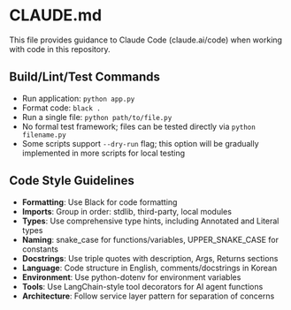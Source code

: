 # CLAUDE.md

This file provides guidance to Claude Code (claude.ai/code) when working with code in this repository.

## Build/Lint/Test Commands
- Run application: `python app.py`
- Format code: `black .`
- Run a single file: `python path/to/file.py`
- No formal test framework; files can be tested directly via `python filename.py`
- Some scripts support `--dry-run` flag; this option will be gradually implemented in more scripts for local testing

## Code Style Guidelines
- **Formatting**: Use Black for code formatting
- **Imports**: Group in order: stdlib, third-party, local modules
- **Types**: Use comprehensive type hints, including Annotated and Literal types
- **Naming**: snake_case for functions/variables, UPPER_SNAKE_CASE for constants
- **Docstrings**: Use triple quotes with description, Args, Returns sections
- **Language**: Code structure in English, comments/docstrings in Korean
- **Environment**: Use python-dotenv for environment variables
- **Tools**: Use LangChain-style tool decorators for AI agent functions
- **Architecture**: Follow service layer pattern for separation of concerns